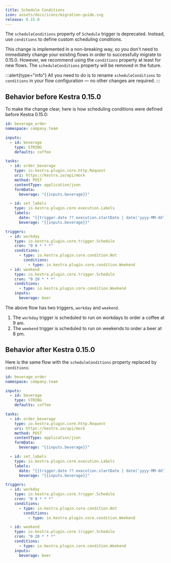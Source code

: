 ```yaml
---
title: Schedule Conditions
icon: assets/docs/icons/migration-guide.svg
release: 0.15.0
---
```


The `scheduleConditions` property of `Schedule` trigger is deprecated. Instead, use `conditions` to define custom scheduling conditions.

This change is implemented in a non-breaking way, so you don't need to immediately change your existing flows in order to successfully migrate to 0.15.0. However, we recommend using the `conditions` property at least for new flows. The `scheduleConditions` property will be removed in the future.

:::alert{type="info"}
All you need to do is to rename `scheduleConditions` to `conditions` in your flow configuration — no other changes are required.
:::

## Behavior before Kestra 0.15.0

To make the change clear, here is how scheduling conditions were defined before Kestra 0.15.0:

```yaml
id: beverage_order
namespace: company.team

inputs:
  - id: beverage
    type: STRING
    defaults: coffee

tasks:
  - id: order_beverage
    type: io.kestra.plugin.core.http.Request
    uri: https://kestra.io/api/mock
    method: POST
    contentType: application/json
    formData:
      beverage: "{{inputs.beverage}}"

  - id: set_labels
    type: io.kestra.plugin.core.execution.Labels
    labels:
      date: "{{trigger.date ?? execution.startDate | date('yyyy-MM-dd')}}"
      beverage: "{{inputs.beverage}}"

triggers:
  - id: workday
    type: io.kestra.plugin.core.trigger.Schedule
    cron: "0 9 * * *"
    conditions:
      - type: io.kestra.plugin.core.condition.Not
        conditions:
          - type: io.kestra.plugin.core.condition.Weekend
  - id: weekend
    type: io.kestra.plugin.core.trigger.Schedule
    cron: "0 20 * * *"
    conditions:
      - type: io.kestra.plugin.core.condition.Weekend
    inputs:
      beverage: beer
```

The above flow has two triggers, `workday` and `weekend`.
1. The `workday` trigger is scheduled to run on workdays to order a coffee at 9 am.
2. The `weekend` trigger is scheduled to run on weekends to order a beer at 8 pm.


## Behavior after Kestra 0.15.0

Here is the same flow with the `scheduleConditions` property replaced by `conditions`:

```yaml
id: beverage_order
namespace: company.team

inputs:
  - id: beverage
    type: STRING
    defaults: coffee

tasks:
  - id: order_beverage
    type: io.kestra.plugin.core.http.Request
    uri: https://kestra.io/api/mock
    method: POST
    contentType: application/json
    formData:
      beverage: "{{inputs.beverage}}"

  - id: set_labels
    type: io.kestra.plugin.core.execution.Labels
    labels:
      date: "{{trigger.date ?? execution.startDate | date('yyyy-MM-dd')}}"
      beverage: "{{inputs.beverage}}"

triggers:
  - id: workday
    type: io.kestra.plugin.core.trigger.Schedule
    cron: "0 9 * * *"
    conditions:
      - type: io.kestra.plugin.core.condition.Not
        conditions:
          - type: io.kestra.plugin.core.condition.Weekend

  - id: weekend
    type: io.kestra.plugin.core.trigger.Schedule
    cron: "0 20 * * *"
    conditions:
      - type: io.kestra.plugin.core.condition.Weekend
    inputs:
      beverage: beer
```
